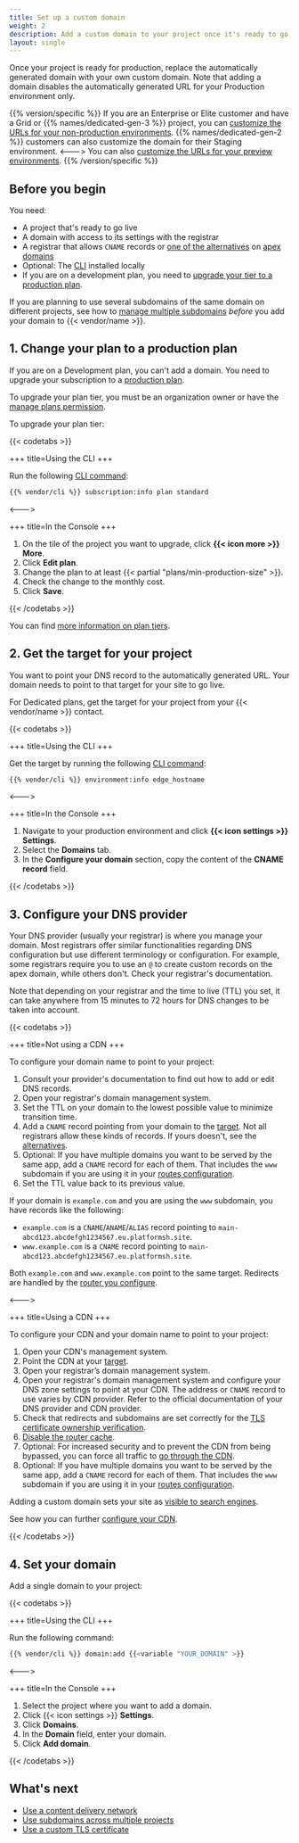 ```yaml
---
title: Set up a custom domain
weight: 2
description: Add a custom domain to your project once it's ready to go live.
layout: single
---
```


Once your project is ready for production, replace the automatically generated domain with your own custom domain.
Note that adding a domain disables the automatically generated URL for your Production environment only.

{{% version/specific %}}
If you are an Enterprise or Elite customer and have a Grid or {{% names/dedicated-gen-3 %}} project, you can [customize the URLs for your non-production environments](/domains/steps/custom-non-production-domains).
{{% names/dedicated-gen-2 %}} customers can also customize the domain for their Staging environment.
<--->
You can also [customize the URLs for your preview environments](/domains/steps/custom-domains-preview-environments).
{{% /version/specific %}}

## Before you begin

You need:

- A project that's ready to go live
- A domain with access to its settings with the registrar
- A registrar that allows `CNAME` records or [one of the alternatives](./dns.md) on [apex domains](../../other/glossary.md#apex-domain)
- Optional: The [CLI](../../administration/cli/_index.md) installed locally
- If you are on a development plan, you need to [upgrade your tier to a production plan](#1-change-your-plan-to-a-production-plan).

If you are planning to use several subdomains of the same domain on different projects,
see how to [manage multiple subdomains](/domains/steps/subdomains.md) *before* you add your domain to {{< vendor/name >}}.

## 1. Change your plan to a production plan

If you are on a Development plan, you can't add a domain.
You need to upgrade your subscription to a [production plan](../../other/glossary.md#production-plan).

To upgrade your plan tier, you must be an organization owner or have the [manage plans permission](../../administration/users.md#organization-permissions).

To upgrade your plan tier:

{{< codetabs >}}

+++
title=Using the CLI
+++

Run the following [CLI command](../../administration/cli/_index.md):

```bash
{{% vendor/cli %}} subscription:info plan standard
```

<--->

+++
title=In the Console
+++

1. On the tile of the project you want to upgrade, click **{{< icon more >}} More**.
2. Click **Edit plan**.
3. Change the plan to at least {{< partial "plans/min-production-size" >}}.
4. Check the change to the monthly cost.
5. Click **Save**.

{{< /codetabs >}}

You can find [more information on plan tiers](https://platform.sh/pricing).

## 2. Get the target for your project

You want to point your DNS record to the automatically generated URL.
Your domain needs to point to that target for your site to go live.

For Dedicated plans, get the target for your project from your {{< vendor/name >}} contact.

{{< codetabs >}}

+++
title=Using the CLI
+++

Get the target by running the following [CLI command](../../administration/cli/_index.md):

```bash
{{% vendor/cli %}} environment:info edge_hostname
```

<--->

+++
title=In the Console
+++

1. Navigate to your production environment and click **{{< icon settings >}} Settings**.
2. Select the **Domains** tab.
3. In the **Configure your domain** section, copy the content of the **CNAME record** field.

{{< /codetabs >}}

## 3. Configure your DNS provider

Your DNS provider (usually your registrar) is where you manage your domain.
Most registrars offer similar functionalities regarding DNS configuration but use different terminology or configuration.
For example, some registrars require you to use an `@` to create custom records on the apex domain, while others don't.
Check your registrar's documentation.

Note that depending on your registrar and the time to live (TTL) you set,
it can take anywhere from 15 minutes to 72 hours for DNS changes to be taken into account.

{{< codetabs >}}

+++
title=Not using a CDN
+++

To configure your domain name to point to your project:

1. Consult your provider's documentation to find out how to add or edit DNS records.
2. Open your registrar's domain management system.
3. Set the TTL on your domain to the lowest possible value to minimize transition time.
4. Add a `CNAME` record pointing from your domain to the [target](#2-get-the-target-for-your-project).
   Not all registrars allow these kinds of records.
   If yours doesn't, see the [alternatives](./dns.md#workarounds-for-apex-domains).
5. Optional: If you have multiple domains you want to be served by the same app, add a `CNAME` record for each of them.
   That includes the `www` subdomain if you are using it in your [routes configuration](../../define-routes/_index.md).
6. Set the TTL value back to its previous value.

If your domain is `example.com` and you are using the `www` subdomain, you have records like the following:

* `example.com` is a `CNAME`/`ANAME`/`ALIAS` record pointing to `main-abcd123.abcdefgh1234567.eu.platformsh.site`.
* `www.example.com` is a `CNAME` record pointing to `main-abcd123.abcdefgh1234567.eu.platformsh.site`.

Both `example.com` and `www.example.com` point to the same target.
Redirects are handled by the [router you configure](../../define-routes/_index.md).

<--->

+++
title=Using a CDN
+++

To configure your CDN and your domain name to point to your project:

1. Open your CDN's management system.
2. Point the CDN at your [target](#2-get-the-target-for-your-project).
3. Open your registrar’s domain management system.
4. Open your registrar's domain management system and configure your DNS zone settings to point at your CDN.
   The address or `CNAME` record to use varies by CDN provider.
   Refer to the official documentation of your DNS provider and CDN provider.
5. Check that redirects and subdomains are set correctly for the [TLS certificate ownership verification](../troubleshoot.md#ownership-verification).
6. [Disable the router cache](../cdn/_index.md#disable-the-router-cache).
7. Optional: For increased security and to prevent the CDN from being bypassed,
   you can force all traffic to [go through the CDN](../cdn/_index.md#prevent-direct-access-to-your-server).
8. Optional: If you have multiple domains you want to be served by the same app, add a `CNAME` record for each of them.
   That includes the `www` subdomain if you are using it in your [routes configuration](../../define-routes/_index.md).

Adding a custom domain sets your site as [visible to search engines](../../environments/search-engine-visibility.md#how-its-done).

See how you can further [configure your CDN](../cdn/_index.md).

{{< /codetabs >}}

## 4. Set your domain

Add a single domain to your project:

{{< codetabs >}}

+++
title=Using the CLI
+++

Run the following command:

```bash
{{% vendor/cli %}} domain:add {{<variable "YOUR_DOMAIN" >}}
```

<--->

+++
title=In the Console
+++

1. Select the project where you want to add a domain.
2. Click {{< icon settings >}} **Settings**.
3. Click **Domains**.
4. In the **Domain** field, enter your domain.
5. Click **Add domain**.

{{< /codetabs >}}

## What's next

* [Use a content delivery network](../cdn/_index.md)
* [Use subdomains across multiple projects](./subdomains.md)
* [Use a custom TLS certificate](./tls.md)
